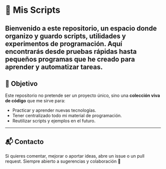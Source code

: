 # 📂 Mis Scripts

Bienvenido a este repositorio, un espacio donde organizo y guardo scripts, utilidades y experimentos de programación.
Aquí encontrarás desde pruebas rápidas hasta pequeños programas que he creado para aprender y automatizar tareas.
---


## 📌 Objetivo

Este repositorio no pretende ser un proyecto único, sino una **colección viva de código** que me sirve para:

- Practicar y aprender nuevas tecnologías.  
- Tener centralizado todo mi material de programación.  
- Reutilizar scripts y ejemplos en el futuro.  

---

## 📬 Contacto

Si quieres comentar, mejorar o aportar ideas, abre un issue o un pull request.
Siempre abierto a sugerencias y colaboración 🤝
